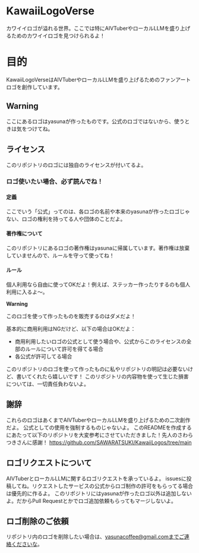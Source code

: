 # KawaiiLogoVerse
カワイイロゴが溢れる世界。ここでは特にAIVTuberやローカルLLMを盛り上げるためのカワイイロゴを見つけられるよ！

# 目的
KawaiiLogoVerseはAIVTuberやローカルLLMを盛り上げるためのファンアートロゴを創作しています。

## Warning
ここにあるロゴはyasunaが作ったものです。公式のロゴではないから、使うときは気をつけてね。

## ライセンス
このリポジトリのロゴには独自のライセンスが付いてるよ。

### ロゴ使いたい場合、必ず読んでね！

#### 定義

ここでいう「公式」ってのは、各ロゴの名前や本来のyasunaが作ったロゴじゃない、ロゴの権利を持ってる人や団体のことだよ。

#### 著作権について
このリポジトリにあるロゴの著作権はyasunaに帰属しています。著作権は放棄していませんので、ルールを守って使ってね！

#### ルール

個人利用なら自由に使ってOKだよ！例えば、ステッカー作ったりするのも個人利用に入るよ〜。

**Warning**

このロゴを使って作ったものを販売するのはダメだよ！

基本的に商用利用はNGだけど、以下の場合はOKだよ：

- 商用利用したいロゴの公式として使う場合や、公式からこのライセンスの全部のルールについて許可を得てる場合
- 各公式が許可してる場合

このリポジトリのロゴを使って作ったものに私やリポジトリの明記は必要ないけど、書いてくれたら嬉しいです！
このリポジトリの内容物を使って生じた損害については、一切責任負わないよ。

## 謝辞

これらのロゴはあくまでAIVTuberやローカルLLMを盛り上げるための二次創作だよ。
公式としての使用を強制するものじゃないよ。
このREADMEを作成するにあたって以下のリポジトリを大変参考にさせていただきました！先人のさわらつきさんに感謝！
https://github.com/SAWARATSUKI/KawaiiLogos/tree/main

## ロゴリクエストについて
AIVTuberとローカルLLMに関するロゴリクエストを承っているよ。
issuesに投稿してね。リクエストしたサービスの公式からロゴ制作の許可をもらってる場合は優先的に作るよ。
このリポジトリにはyasunaが作ったロゴ以外は追加しないよ。だからPull Requestとかでロゴ追加依頼もらってもマージしないよ。

## ロゴ削除のご依頼

リポジトリ内のロゴを削除したい場合は、yasunacoffee@gmail.comまでご連絡くださいな。
